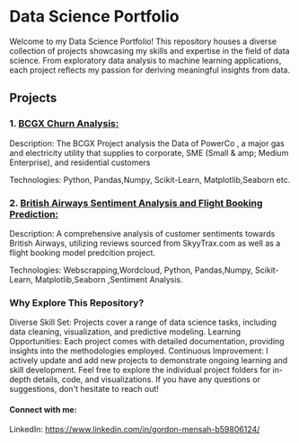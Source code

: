 # Data Science Portfolio

Welcome to my Data Science Portfolio! This repository houses a diverse collection of projects showcasing my skills and expertise in the field of data science. From exploratory data analysis to machine learning applications, each project reflects my passion for deriving meaningful insights from data.

## Projects

### 1. [BCGX Churn Analysis:](https://github.com/GordonMensah/BCGX-Project)
Description: The BCGX Project analysis the Data of PowerCo , a major gas and electricity utility that supplies to corporate, SME (Small & amp; Medium Enterprise), and residential customers

Technologies: Python, Pandas,Numpy, Scikit-Learn, Matplotlib,Seaborn etc.

### 2. [British Airways Sentiment Analysis and Flight Booking Prediction:](https://github.com/GordonMensah/British-airways)
Description: A comprehensive analysis of customer sentiments towards British Airways, utilizing reviews sourced from SkyyTrax.com as well as a flight booking model predcition project.

Technologies: Webscrapping,Wordcloud, Python, Pandas,Numpy, Scikit-Learn, Matplotlib,Seaborn ,Sentiment Analysis.
[](image)

### Why Explore This Repository?

Diverse Skill Set: Projects cover a range of data science tasks, including data cleaning, visualization, and predictive modeling.
Learning Opportunities: Each project comes with detailed documentation, providing insights into the methodologies employed.
Continuous Improvement: I actively update and add new projects to demonstrate ongoing learning and skill development.
Feel free to explore the individual project folders for in-depth details, code, and visualizations. If you have any questions or suggestions, don't hesitate to reach out!

#### Connect with me:

LinkedIn: https://www.linkedin.com/in/gordon-mensah-b59806124/
